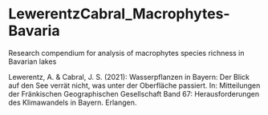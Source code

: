# LewerentzCabral_Macrophytes-Bavaria
Research compendium for analysis of macrophytes species richness in Bavarian lakes 

Lewerentz, A. & Cabral, J. S. (2021): Wasserpflanzen in Bayern: Der Blick auf den See verrät nicht, was unter der Oberfläche passiert. In: Mitteilungen der Fränkischen Geographischen Gesellschaft Band 67: Herausforderungen des Klimawandels in Bayern. Erlangen.
